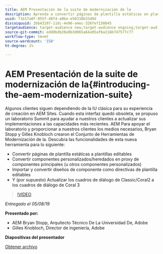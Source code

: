 ```yaml
---
title: AEM Presentación de la suite de modernización de la
description: Aprenda a convertir páginas de plantilla estáticas en plantillas editables. Obtenga información sobre cómo convertir componentes personalizados o heredados a proxies de componentes principales y mucho más.
uuid: f1b17a0f-055f-48f4-a0be-e50318b3349d
discoiquuid: 2bb43197-11dc-4e96-a4ec-326fef150845
targetaudience: target-audience new;target-audience ongoing;target-audience upgrader
source-git-commit: edd0bdb28a9b3d065a64a95af6a216b747577c77
workflow-type: tm+mt
source-wordcount: '158'
ht-degree: 1%

---
```


# AEM Presentación de la suite de modernización de la{#introducing-the-aem-modernization-suite}

Algunos clientes siguen dependiendo de la IU clásica para su experiencia de creación en AEM Sites. Cuando esta interfaz quedó obsoleta, se propuso un laboratorio Summit para ayudar a nuestros clientes a actualizar sus implementaciones a las capacidades más recientes. AEM Para apoyar el laboratorio y proporcionar a nuestros clientes los medios necesarios, Bryan Stopp y Gilles Knobloch crearon el Conjunto de Herramientas de Modernización de la.  Descubra las funcionalidades de esta nueva herramienta para lo siguiente:

* Convertir páginas de plantilla estáticas a plantillas editables
* Convertir componentes personalizados/heredados en proxy de componentes principales (u otros componentes personalizados)
* Importar y convertir diseños de componente como directivas de plantilla editables
* Y (por supuesto) Actualizar los cuadros de diálogo de Classic/Coral2 a los cuadros de diálogo de Coral 3

>[!VIDEO](https://video.tv.adobe.com/v/27322?quality=9)

*Entregado el 05/08/19*

**Presentado por:**

* AEM Bryan Stopp, Arquitecto Técnico De La Universidad De, Adobe
* Gilles Knobloch, Director de ingeniería, Adobe

**Diapositivas del presentador**

[Obtener archivo](assets/modernization-toolsaemgems.pdf)

